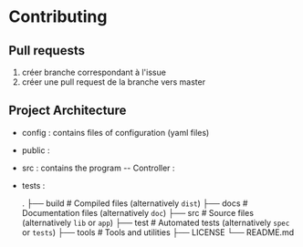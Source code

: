 # Contributing

## Pull requests

1. créer branche correspondant à l'issue
2. créer une pull request de la branche vers master

## Project Architecture

- config : contains files of configuration (yaml files)
- public : 
- src : contains the program
-- Controller :
- tests :

    .
    ├── build                   # Compiled files (alternatively `dist`)
    ├── docs                    # Documentation files (alternatively `doc`)
    ├── src                     # Source files (alternatively `lib` or `app`)
    ├── test                    # Automated tests (alternatively `spec` or `tests`)
    ├── tools                   # Tools and utilities
    ├── LICENSE
    └── README.md
